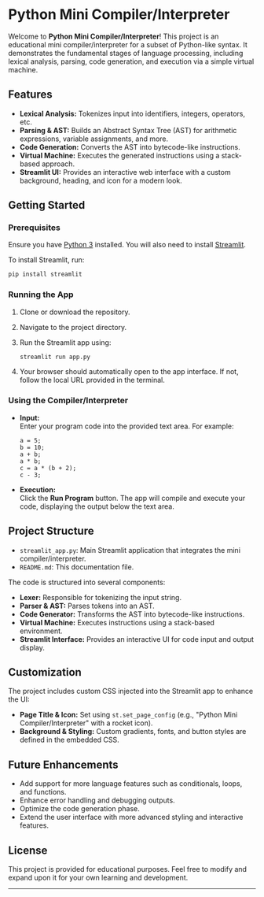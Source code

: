 # Python Mini Compiler/Interpreter

Welcome to **Python Mini Compiler/Interpreter**! This project is an educational mini compiler/interpreter for a subset of Python-like syntax. It demonstrates the fundamental stages of language processing, including lexical analysis, parsing, code generation, and execution via a simple virtual machine.

## Features

- **Lexical Analysis:** Tokenizes input into identifiers, integers, operators, etc.
- **Parsing & AST:** Builds an Abstract Syntax Tree (AST) for arithmetic expressions, variable assignments, and more.
- **Code Generation:** Converts the AST into bytecode-like instructions.
- **Virtual Machine:** Executes the generated instructions using a stack-based approach.
- **Streamlit UI:** Provides an interactive web interface with a custom background, heading, and icon for a modern look.

## Getting Started

### Prerequisites

Ensure you have [Python 3](https://www.python.org/) installed. You will also need to install [Streamlit](https://streamlit.io/).

To install Streamlit, run:

```bash
pip install streamlit
```

### Running the App

1. Clone or download the repository.
2. Navigate to the project directory.
3. Run the Streamlit app using:

   ```bash
   streamlit run app.py
   ```

4. Your browser should automatically open to the app interface. If not, follow the local URL provided in the terminal.

### Using the Compiler/Interpreter

- **Input:**  
  Enter your program code into the provided text area. For example:
  ```plaintext
  a = 5;
  b = 10;
  a + b;
  a * b;
  c = a * (b + 2);
  c - 3;
  ```
- **Execution:**  
  Click the **Run Program** button. The app will compile and execute your code, displaying the output below the text area.

## Project Structure

- `streamlit_app.py`: Main Streamlit application that integrates the mini compiler/interpreter.
- `README.md`: This documentation file.

The code is structured into several components:
- **Lexer:** Responsible for tokenizing the input string.
- **Parser & AST:** Parses tokens into an AST.
- **Code Generator:** Transforms the AST into bytecode-like instructions.
- **Virtual Machine:** Executes instructions using a stack-based environment.
- **Streamlit Interface:** Provides an interactive UI for code input and output display.

## Customization

The project includes custom CSS injected into the Streamlit app to enhance the UI:
- **Page Title & Icon:** Set using `st.set_page_config` (e.g., "Python Mini Compiler/Interpreter" with a rocket icon).
- **Background & Styling:** Custom gradients, fonts, and button styles are defined in the embedded CSS.

## Future Enhancements

- Add support for more language features such as conditionals, loops, and functions.
- Enhance error handling and debugging outputs.
- Optimize the code generation phase.
- Extend the user interface with more advanced styling and interactive features.

## License

This project is provided for educational purposes. Feel free to modify and expand upon it for your own learning and development.

---
